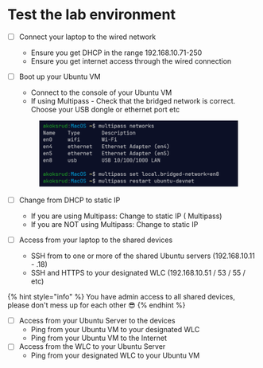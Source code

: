 # Test the lab environment

* [ ] Connect your laptop to the wired network
  * Ensure you get DHCP in the range 192.168.10.71-250
  * Ensure you get internet access through the wired connection
*   [ ] Boot up your Ubuntu VM

    * Connect to the console of your Ubuntu VM
    * If using Multipass - Check that the bridged network is correct. Choose your USB dongle or ethernet port etc

    <figure><img src="../../.gitbook/assets/image.png" alt=""><figcaption></figcaption></figure>
* [ ] Change from DHCP to static IP
  * If you are using Multipass: Change to static IP ( Multipass)
  * If you are NOT using Multipass: Change to static IP
* [ ] Access from your laptop to the shared devices
  * SSH from to one or more of the shared Ubuntu servers (192.168.10.11 - .18)
  * SSH and HTTPS to your designated WLC (192.168.10.51 / 53 / 55 / etc)

{% hint style="info" %}
You have admin access to all shared devices, please don't mess up for each other :sunglasses:
{% endhint %}

* [ ] Access from your Ubuntu Server to the devices
  * Ping from your Ubuntu VM to your designated WLC
  * Ping from your Ubuntu VM to the Internet
* [ ] Access from the WLC to your Ubuntu Server
  * Ping from your designated WLC to your Ubuntu VM
